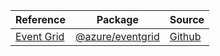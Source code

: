 | Reference | Package | Source |
|---|---|---|
|[Event Grid](eventgrid-readme.md)|[@azure/eventgrid](https://www.npmjs.com/package/@azure/eventgrid)|[Github](https://github.com/Azure/azure-sdk-for-js/blob/main/sdk/eventgrid/eventgrid)|
